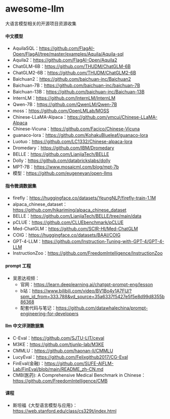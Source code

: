 # awesome-llm
大语言模型相关的开源项目资源收集

#### 中文模型
- AquilaSQL：https://github.com/FlagAI-Open/FlagAI/tree/master/examples/Aquila/Aquila-sql
- Aquila2：https://github.com/FlagAI-Open/Aquila2
- ChatGLM-6B：https://github.com/THUDM/ChatGLM-6B
- ChatGLM2-6B：https://github.com/THUDM/ChatGLM2-6B
- Baichuan2：https://github.com/baichuan-inc/Baichuan2
- Baichuan-7B：https://github.com/baichuan-inc/baichuan-7B
- Baichuan-13B：https://github.com/baichuan-inc/Baichuan-13B
- InternLM：https://github.com/InternLM/InternLM
- Qwen-7B：https://github.com/QwenLM/Qwen-7B
- moss：https://github.com/OpenLMLab/MOSS
- Chinese-LLaMA-Alpaca：https://github.com/ymcui/Chinese-LLaMA-Alpaca
- Chinese-Vicuna：https://github.com/Facico/Chinese-Vicuna
- guanaco-lora：https://github.com/KohakuBlueleaf/guanaco-lora
- Luotuo：https://github.com/LC1332/Chinese-alpaca-lora
- Dromedary：https://github.com/IBM/Dromedary
- BELLE：https://github.com/LianjiaTech/BELLE
- Dolly：https://github.com/databrickslabs/dolly
- MPT-7B：https://www.mosaicml.com/blog/mpt-7b
- 模型：https://github.com/eugeneyan/open-llms

#### 指令微调数据集
- firefly：https://huggingface.co/datasets/YeungNLP/firefly-train-1.1M
- alpaca_chinese_dataset：https://github.com/hikariming/alpaca_chinese_dataset
- BELLE：https://github.com/LianjiaTech/BELLE/tree/main/data
- pCLUE：https://github.com/CLUEbenchmark/pCLUE
- Med-ChatGLM：https://github.com/SCIR-HI/Med-ChatGLM
- COIG：https://huggingface.co/datasets/BAAI/COIG
- GPT-4-LLM：https://github.com/Instruction-Tuning-with-GPT-4/GPT-4-LLM
- InstructionZoo：https://github.com/FreedomIntelligence/InstructionZoo

#### prompt 工程
- 吴恩达视频：
  - 官网：https://learn.deeplearning.ai/chatgpt-prompt-eng/lesson
  - b站：https://www.bilibili.com/video/BV1Bo4y1A7FU/?spm_id_from=333.788&vd_source=35a6337f5427e5f5e8d99d8355b86368
  - 配套代码与笔记：https://github.com/datawhalechina/prompt-engineering-for-developers

#### llm 中文评测数据集
- C-Eval：https://github.com/SJTU-LIT/ceval
- M3KE：https://github.com/tjunlp-lab/M3KE
- CMMLU：https://github.com/haonan-li/CMMLU
- LucyEval：https://github.com/Felixgithub2017/CG-Eval
- FinEval(金融)：https://github.com/SUFE-AIFLM-Lab/FinEval/blob/main/README_zh-CN.md
- CMB(医药): A Comprehensive Medical Benchmark in Chinese：https://github.com/FreedomIntelligence/CMB

#### 课程
- 斯坦福《大型语言模型与应用》：https://web.stanford.edu/class/cs329t/index.html
